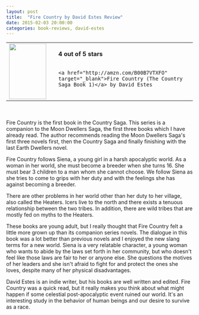 ```yaml
---
layout: post
title:  "Fire Country by David Estes Review"
date: 2015-02-03 20:00:00 
categories: book-reviews, david-estes
---
```


<table>
 <tr>
  <td><a href="http://amzn.com/B00B7VTXFO" target="_blank"><img src="http://ecx.images-amazon.com/images/I/91U%2BTGgS60L._SL1500_.jpg" style="height:150px; width:100px;"/></a></td>
  <td style="vertical-align:center; padding-left:25px;">
    <b>4 out of 5 stars</b><br/><br/>

    <a href="http://amzn.com/B00B7VTXFO" target="_blank">Fire Country (The Country Saga Book 1)</a> by David Estes

	

  </td>
 </tr>
</table>

<br/><br/>
Fire Country is the first book in the Country Saga. This series is a companion to the Moon Dwellers Saga, the first three books which I have already read. The author recommends reading the Moon Dwellers Saga's first three novels first, then the Country Saga and finally finishing with the last Earth Dwellers novel.

Fire Country follows Siena, a young girl in a harsh apocalyptic world. As a woman in her world, she must become a breeder when she turns 16. She must bear 3 children to a man whom she cannot choose. We follow Siena as she tries to come to grips with her duty and with the feelings she has against becoming a breeder.

There are other problems in her world other than her duty to her village, also called the Heaters. Icers live to the north and there exists a tenuous relationship between the two tribes. In addition, there are wild tribes that are mostly fed on myths to the Heaters.

These books are young adult, but I really thought that Fire Country felt a little more grown up than its companion series novels. The dialogue in this book was a lot better than previous novels and I enjoyed the new slang terms for a new world. Siena is a very relatable character, a young woman who wants to abide by the laws set forth in her community, but who doesn't feel like those laws are fair to her or anyone else. She questions the motives of her leaders and she isn't afraid to fight for and protect the ones she loves, despite many of her physical disadvantages.

David Estes is an indie writer, but his books are well written and edited. Fire Country was a quick read, but it really makes you think about what might happen if some celestial post-apocalyptic event ruined our world. It's an interesting study in the behavior of human beings and our desire to survive as a race.
